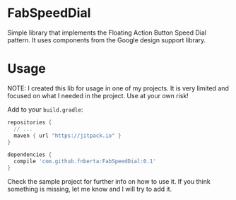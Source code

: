 # FabSpeedDial
Simple library that implements the Floating Action Button Speed Dial pattern. It uses components from the Google design support library.

# Usage
NOTE: I created this lib for usage in one of my projects. It is very limited and focused on what I needed in the project. Use at your own risk!

Add to your `build.gradle`:
```groovy
repositories {
  // ...
  maven { url "https://jitpack.io" }
}

dependencies {
  compile 'com.github.fnberta:FabSpeedDial:0.1'
}
```

Check the sample project for further info on how to use it. If you think something is missing, let me know and I will try to add it.

